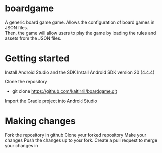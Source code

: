 # boardgame

A generic board game game.  Allows the configuration of board games in JSON files.  
Then, the game will allow users to play the game by loading the rules and assets from the JSON files.

# Getting started
Install Android Studio and the SDK
Install Android SDK version 20 (4.4.4)

Clone the repository
 - git clone https://github.com/kaltinril/boardgame.git
 
Import the Gradle project into Android Studio

# Making changes

Fork the repository in github
Clone your forked repository
Make your changes
Push the changes up to your fork.
Create a pull request to merge your changes in